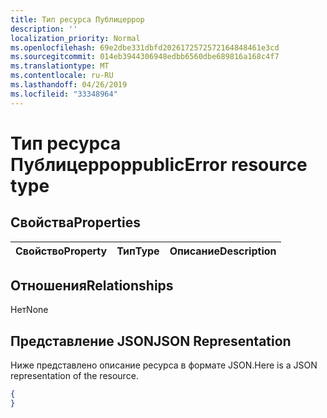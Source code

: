 ```yaml
---
title: Тип ресурса Публицеррор
description: ''
localization_priority: Normal
ms.openlocfilehash: 69e2dbe331dbfd2026172572572164848461e3cd
ms.sourcegitcommit: 014eb3944306948edbb6560dbe689816a168c4f7
ms.translationtype: MT
ms.contentlocale: ru-RU
ms.lasthandoff: 04/26/2019
ms.locfileid: "33348964"
---
```

# <a name="publicerror-resource-type"></a><span data-ttu-id="79ed8-102">Тип ресурса Публицеррор</span><span class="sxs-lookup"><span data-stu-id="79ed8-102">publicError resource type</span></span>

## <a name="properties"></a><span data-ttu-id="79ed8-103">Свойства</span><span class="sxs-lookup"><span data-stu-id="79ed8-103">Properties</span></span>
|<span data-ttu-id="79ed8-104">Свойство</span><span class="sxs-lookup"><span data-stu-id="79ed8-104">Property</span></span>|<span data-ttu-id="79ed8-105">Тип</span><span class="sxs-lookup"><span data-stu-id="79ed8-105">Type</span></span>|<span data-ttu-id="79ed8-106">Описание</span><span class="sxs-lookup"><span data-stu-id="79ed8-106">Description</span></span>|
|:---|:---|:---|

## <a name="relationships"></a><span data-ttu-id="79ed8-107">Отношения</span><span class="sxs-lookup"><span data-stu-id="79ed8-107">Relationships</span></span>
<span data-ttu-id="79ed8-108">Нет</span><span class="sxs-lookup"><span data-stu-id="79ed8-108">None</span></span>
## <a name="json-representation"></a><span data-ttu-id="79ed8-109">Представление JSON</span><span class="sxs-lookup"><span data-stu-id="79ed8-109">JSON Representation</span></span>
<span data-ttu-id="79ed8-110">Ниже представлено описание ресурса в формате JSON.</span><span class="sxs-lookup"><span data-stu-id="79ed8-110">Here is a JSON representation of the resource.</span></span>
<!--{
  "blockType": "resource",
  "@odata.type": "microsoft.graph.publicError"
}-->
``` json
{
}
```